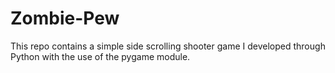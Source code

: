# Zombie-Pew
This repo contains a simple side scrolling shooter game I developed through Python with the use of the pygame module.
